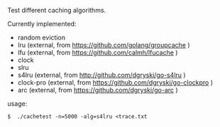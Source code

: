 Test different caching algorithms.

Currently implemented:

* random eviction
* lru (external, from https://github.com/golang/groupcache )
* lfu (external, from https://github.com/calmh/lfucache )
* clock
* slru
* s4lru (external, from http://github.com/dgryski/go-s4lru )
* clock-pro (external, from https://github.com/dgryski/go-clockpro )
* arc (external, from https://github.com/dgryski/go-arc )

usage:

    $  ./cachetest -n=5000 -alg=s4lru <trace.txt

